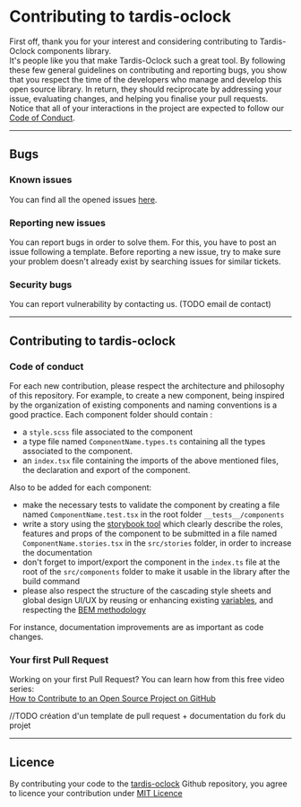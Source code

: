 # Contributing to tardis-oclock

First off, thank you for your interest and considering contributing to Tardis-Oclock components library.  
It's people like you that make Tardis-Oclock such a great tool.
By following these few general guidelines on contributing and reporting bugs, you show that you respect the time of the developers who manage and develop this open source library. In return, they should reciprocate by addressing your issue, evaluating changes, and helping you finalise your pull requests.  
Notice that all of your interactions in the project are expected to follow our [Code of Conduct](./CODE_OF_CONDUCT.md).

---

## Bugs

### Known issues

You can find all the opened issues [here](https://github.com/ecole-oclock/tardis-oclock/issues).

### Reporting new issues

You can report bugs in order to solve them. For this, you have to post an issue following a template. Before reporting a new issue, try to make sure your problem doesn't already exist by searching issues for similar tickets.

### Security bugs

You can report vulnerability by contacting us. (TODO email de contact)

---

## Contributing to tardis-oclock

### Code of conduct

For each new contribution, please respect the architecture and philosophy of this repository.
For example, to create a new component, being inspired by the organization of existing components and naming conventions is a good practice.
Each component folder should contain :

- a `style.scss` file associated to the component
- a type file named `ComponentName.types.ts` containing all the types associated to the component.
- an `index.tsx` file containing the imports of the above mentioned files, the declaration and export of the component.

Also to be added for each component:

- make the necessary tests to validate the component by creating a file named `ComponentName.test.tsx` in the root folder `__tests__/components`
- write a story using the [storybook tool](https://storybook.js.org/docs/react/writing-docs/introduction) which clearly describe the roles, features and props of the component to be submitted in a file named `ComponentName.stories.tsx` in the `src/stories` folder, in order to increase the documentation
- don't forget to import/export the component in the `index.ts` file at the root of the `src/components` folder to make it usable in the library after the build command
- please also respect the structure of the cascading style sheets and global design UI/UX by reusing or enhancing existing [variables](./src/scss/_vars.scss), and respecting the [BEM methodology](http://getbem.com/)

For instance, documentation improvements are as important as code changes.

### Your first Pull Request

Working on your first Pull Request? You can learn how from this free video series:  
[How to Contribute to an Open Source Project on GitHub](https://egghead.io/courses/how-to-contribute-to-an-open-source-project-on-github)

//TODO création d'un template de pull request + documentation du fork du projet

---

## Licence

By contributing your code to the [tardis-oclock](https://github.com/ecole-oclock/tardis-oclock) Github repository, you agree to licence your contribution under [MIT Licence](./LICENCE)
